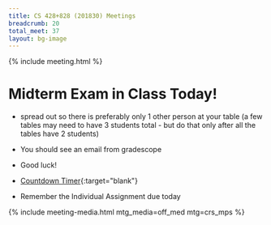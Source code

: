 ```yaml
---
title: CS 428+828 (201830) Meetings
breadcrumb: 20
total_meet: 37
layout: bg-image
---
```

{% include meeting.html %}

# Midterm Exam in Class Today!

* spread out so there is preferably only 1 other person at your table (a few tables may need to have 3 students total - but do that only after all the tables have 2 students)

* You should see an email from gradescope

* Good luck!

* [Countdown Timer](https://www.online-stopwatch.com/countdown/){:target="blank"}

* Remember the Individual Assignment due today

{% include meeting-media.html mtg_media=off_med mtg=crs_mps %}
